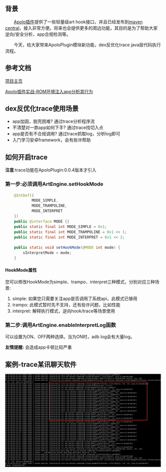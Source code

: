 ## 背景

&emsp;&emsp;[Apolo插件](https://github.com/WaxMoon/ApoloPlugin)提供了一些轻量级art hook接口，并且已经发布到[maven central](https://search.maven.org/)，接入非常方便。将来也会提供更多的周边功能，其目的是为了帮助大家逆向/安全分析，app合规检测等。

&emsp;&emsp;今天，给大家带来ApoloPlugin模块新功能，dex反优化trace java层代码执行流程。

## 参考文档

[项目主页](https://github.com/WaxMoon/ApoloPlugin/blob/main/README-zh-CN.md)

[Apolo插件实战-ROM环境注入app分析其行为](https://github.com/WaxMoon/ApoloPlugin/blob/main/docs/Apolo%E6%8F%92%E4%BB%B6%E5%AE%9E%E6%88%98-ROM%E7%8E%AF%E5%A2%83%E6%B3%A8%E5%85%A5app%E5%88%86%E6%9E%90%E5%85%B6%E8%A1%8C%E4%B8%BA.md)

## dex反优化trace使用场景

* app加固，脱壳困难? 通过trace分析程序流
* 不清楚对一款app如何下手? 通过trace找切入点
* app是否有不合规调用? 通过trace抓取log，分析log即可
* 入门学习安卓framework，会有些许帮助

## 如何开启trace

**注意**:trace功能在ApoloPlugin:0.0.4版本才引入

### 第一步:必须调用ArtEngine.setHookMode

```Java
    @IntDef({
            MODE_SIMPLE,
            MODE_TRAMPOLINE,
            MODE_INTERPRET
    })
    public @interface MODE {}
    public static final int MODE_SIMPLE = 0x1;
    public static final int MODE_TRAMPOLINE = 0x1 << 1;
    public static final int MODE_INTERPRET = 0x1 << 2;

    public static void setHookMode(@MODE int mode) {
        sInterpretMode = mode;
    }
```


#### HookMode属性
您可以修改HookMode为simple、trampo、interpret三种模式，分别对应三种场景:

1) simple: 如果您只需要关注app是否调用了系统api，此模式已够用
2) trampo: 此模式暂时先不支持，还有些许问题，比如性能
3) interpret: 解释执行模式，逆向hook/trace等场景使用

### 第二步:调用ArtEngine.enableInterpretLog函数
可以设置为ON、OFF两种选择。当为ON时，adb log会有大量log。

**友情提醒:** 会造成app卡顿比较严重

## 案例-trace某讯聊天软件

![qq_trace](assets/qq_trace.png)


